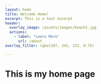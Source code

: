 ```yaml
---
layout: home 
title: Welcome Home!
excerpt: This is a test excerpt
header:
  overlay_image: /assets/images/beach1.jpg
  actions:
    - label: "Learn More"
      url: /about
overlay_filter: rgba(107, 242, 233, 0.75)

---
```


# This is my home page